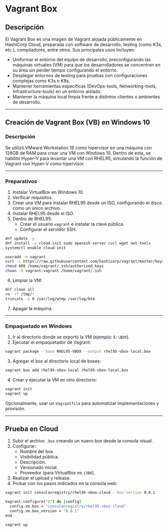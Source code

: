 # Vagrant Box  

## Descripción  

El Vagrant Box es una imagen de Vagrant alojada públicamente en HashiCorp Cloud, preparada con software de desarrollo, testing (como K3s, etc.), compiladores, entre otros. Sus principales usos incluyen:  

- Uniformar el entorno del equipo de desarrollo, preconfigurando las máquinas virtuales (VM) para que los desarrolladores se concentren en su área sin perder tiempo configurando el entorno.  
- Desplegar entornos de testing para pruebas con configuraciones complejas como K3s o K8s.  
- Mantener herramientas específicas (DevOps-tools, Networking-tools, Infrastructure-tools) en un entorno aislado.  
- Mantener la máquina local limpia frente a distintos clientes o ambientes de desarrollo.  

---

## Creación de Vagrant Box (VB) en Windows 10  

### Descripción  

Se utilizó VMware Workstation 16 como hipervisor en una máquina con 128GB de RAM para crear una VM con Windows 10. Dentro de esta, se habilitó Hyper-V para levantar una VM con RHEL95, simulando la función de Vagrant con Hyper-V como hipervisor.  

---

### Preparativos  

1. Instalar VirtualBox en Windows 10.  
2. Verificar requisitos.  
3. Crear una VM para instalar RHEL95 desde un ISO, configurando el disco como un único archivo.  
4. Instalar RHEL95 desde el ISO.  
5. Dentro de RHEL95:  
    - Crear el usuario `vagrant` e instalar la clave pública.  
    - Configurar el servidor SSH.  

```bash  
dnf update -y  
dnf install -y cloud-init sudo openssh-server curl wget net-tools  
systemctl enable cloud-init  

useradd -m vagrant  
curl -L https://raw.githubusercontent.com/hashicorp/vagrant/master/keys/vagrant.pub -o /home/vagrant/.ssh/authorized_keys  
chmod 600 /home/vagrant/.ssh/authorized_keys  
chown -R vagrant:vagrant /home/vagrant/.ssh  
```  

6. Limpiar la VM:  

```bash  
dnf clean all  
rm -rf /tmp/*  
truncate -s 0 /var/log/wtmp /var/log/btm  
```  

7. Apagar la máquina.  

---

### Empaquetado en Windows  

1. Ir al directorio donde se exportó la VM (ejemplo: `E:\BOX`).  
2. Ejecutar el empaquetador de Vagrant:  

```bash  
vagrant package --base RHEL95-VBOX --output rhel95-vbox-local.box  
```  

3. Agregar el box al directorio local de boxes:  

```bash  
vagrant box add rhel95-vbox-local rhel95-vbox-local.box  
```  

4. Crear y ejecutar la VM en otro directorio:  

```bash  
vagrant init  
vagrant up  
```  

Opcionalmente, usar un `Vagrantfile` para automatizar implementaciones y provisión.  

---

## Prueba en Cloud  

1. Subir el archivo `.box` creando un nuevo box desde la consola visual.  
2. Configurar:  
    - Nombre del box.  
    - Visibilidad pública.  
    - Descripción.  
    - Versionado inicial.  
    - Proveedor (para VirtualBox es `i386`).  
3. Realizar el upload y release.  
4. Probar con los pasos indicados en la consola web:  

```bash  
vagrant init consulanregistry/rhel95-vbox-cloud --box-version 0.0.1  

Vagrant.configure("2") do |config|  
  config.vm.box = "consulanregistry/rhel95-vbox-cloud"  
  config.vm.box_version = "0.0.1"  
end  

vagrant up  
```  
